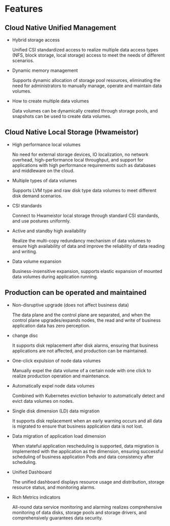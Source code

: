 # Features

## Cloud Native Unified Management

- Hybrid storage access

     Unified CSI standardized access to realize multiple data access types (NFS, block storage, local storage) access to meet the needs of different scenarios.

- Dynamic memory management

     Supports dynamic allocation of storage pool resources, eliminating the need for administrators to manually manage, operate and maintain data volumes.

- How to create multiple data volumes

     Data volumes can be dynamically created through storage pools, and snapshots can be used to create data volumes.

## Cloud Native Local Storage (Hwameistor)

- High performance local volumes

     No need for external storage devices, IO localization, no network overhead, high-performance local throughput, and support for applications with high performance requirements such as databases and middleware on the cloud.

- Multiple types of data volumes

     Supports LVM type and raw disk type data volumes to meet different disk demand scenarios.

- CSI standards

     Connect to Hwameistor local storage through standard CSI standards, and use postures uniformly.

- Active and standby high availability

     Realize the multi-copy redundancy mechanism of data volumes to ensure high availability of data and improve the reliability of data reading and writing.

- Data volume expansion

     Business-insensitive expansion, supports elastic expansion of mounted data volumes during application running.

## Production can be operated and maintained

- Non-disruptive upgrade (does not affect business data)

     The data plane and the control plane are separated, and when the control plane upgrades/expands nodes, the read and write of business application data has zero perception.

- change disc

     It supports disk replacement after disk alarms, ensuring that business applications are not affected, and production can be maintained.

- One-click expulsion of node data volumes

     Manually expel the data volume of a certain node with one click to realize production operation and maintenance.

- Automatically expel node data volumes

     Combined with Kubernetes eviction behavior to automatically detect and evict data volumes on nodes.

- Single disk dimension (LD) data migration

     It supports disk replacement when an early warning occurs and all data is migrated to ensure that business application data is not lost.

- Data migration of application load dimension

     When stateful application rescheduling is supported, data migration is implemented with the application as the dimension, ensuring successful scheduling of business application Pods and data consistency after scheduling.

- Unified Dashboard

     The unified dashboard displays resource usage and distribution, storage resource status, and monitoring alarms.

- Rich Metrics indicators

     All-round data service monitoring and alarming realizes comprehensive monitoring of data disks, storage pools and storage drivers, and comprehensively guarantees data security.